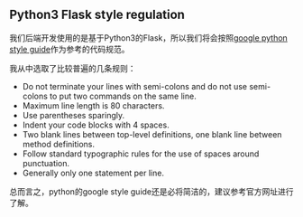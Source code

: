 ## Python3 Flask style regulation
我们后端开发使用的是基于Python3的Flask，所以我们将会按照[google python style guide](https://google.github.io/styleguide/pyguide.html)作为参考的代码规范。

我从中选取了比较普遍的几条规则：
*  Do not terminate your lines with semi-colons and do not use semi-colons to put two commands on the same line.
* Maximum line length is 80 characters.
* Use parentheses sparingly.
* Indent your code blocks with 4 spaces.
* Two blank lines between top-level definitions, one blank line between method definitions.
* Follow standard typographic rules for the use of spaces around punctuation.
* Generally only one statement per line.

总而言之，python的google style guide还是必将简洁的，建议参考官方网址进行了解。
